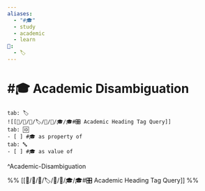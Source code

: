 ```yaml
---
aliases:
  - "#🎓"
  - study
  - academic
  - learn
📁:
  - 🏷️
---
```

# #🎓 Academic Disambiguation

```tabs
tab: 🏷️
![[📁/🧠/🏁/🏷️/📁/🧠/🎓/🎓#🎛️ Academic Heading Tag Query]]
tab: 🆔
- [ ] #🎓 as property of
tab: 🔤
- [ ] #🎓 as value of 
```

^Academic-Disambiguation

%%
[[📁/🧠/🏁/🏷️/📁/🧠/🎓/🎓#🎛️ Academic Heading Tag Query]]
%%